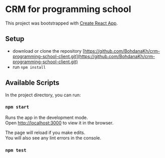 # CRM for programming school

This project was bootstrapped with [Create React App](https://github.com/facebook/create-react-app).

## Setup
- download or clone the repository [https://github.com/BohdanaKh/crm-programming-school-client.git](https://github.com/BohdanaKh/crm-programming-school-client.git)
- run `npm install`


## Available Scripts

In the project directory, you can run:

### `npm start`

Runs the app in the development mode.\
Open [http://localhost:3000](http://localhost:3000) to view it in the browser.

The page will reload if you make edits.\
You will also see any lint errors in the console.

### `npm test`


